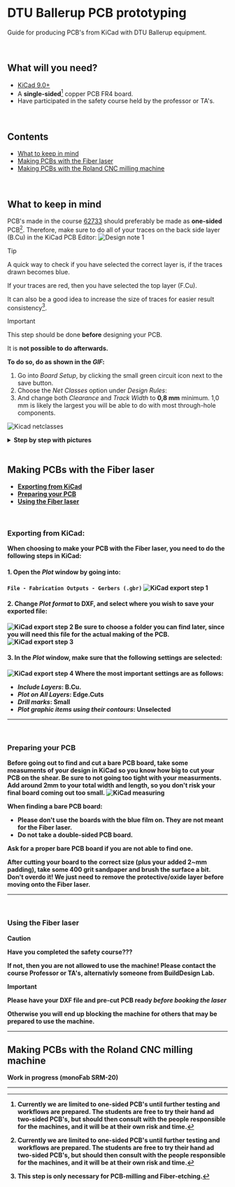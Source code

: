 # DTU Ballerup PCB prototyping
Guide for producing PCB's from KiCad with DTU Ballerup equipment. 

<br>

## What will you need?
- [KiCad 9.0+](https://www.kicad.org/download/)
- A **single-sided**[^1] copper PCB FR4 board.
- Have participated in the safety course held by the professor or TA's.

<br>

## Contents
- [What to keep in mind](#what-to-keep-in-mind)
- [Making PCBs with the Fiber laser](#making-pcbs-with-the-fiber-laser)
- [Making PCBs with the Roland CNC milling machine](#making-pcbs-with-the-roland-cnc-milling-machine)

<br>

## What to keep in mind
PCB's made in the course [62733](https://kurser.dtu.dk/course/62733) should preferably be made as **one-sided** PCB[^1]. Therefore, make sure to do all of your traces on the back side layer (B.Cu) in the KiCad PCB Editor:
![Design note 1](images-for-guides/kicad_design_note1.png "Design note 1")
> [!TIP]
> A quick way to check if you have selected the correct layer is, if the traces drawn becomes blue.
>
> If your traces are red, then you have selected the top layer (F.Cu).

It can also be a good idea to increase the size of traces for easier result consistency[^2].
> [!IMPORTANT]
> This step should be done **before** designing your PCB.
>
> It is **not possible to do afterwards.**

**To do so, do as shown in the *GIF*:**
1. Go into *Board Setup*, by clicking the small green circuit icon next to the save button.
2. Choose the *Net Classes* option under *Design Rules*:
3. And change both *Clearance* and *Track Width* to **0,8 mm** minimum. 1,0 mm is likely the largest you will be able to do with most through-hole components.

![Kicad netclasses](images-for-guides/kicad_net-constraints.gif "Kicad netclasses")


<details>
  <summary><b>Step by step with pictures</summary>
  
   1. Go into *Board Setup*, by clicking the small green circuit icon next to the save button.

   ![Design note 2](images-for-guides/kicad_design_note2.png "Design note 2")

   2. Choose the *Net Classes* option under *Design Rules*:

   ![Design note 3](images-for-guides/kicad_design_note3.png "Design note 3")

   3. And change both *Clearance* and *Track Width* to **0,8 mm** minimum. 1,0 mm is likely the largest you will be able to do with most through-hole components.
  
</details>




<br>



## Making PCBs with the Fiber laser
- [Exporting from KiCad](#exporting-from-kicad)
- [Preparing your PCB](#preparing-your-pcb)
- [Using the Fiber laser](#using-the-fiber-laser)


<br>


### Exporting from KiCad:
When choosing to make your PCB with the Fiber laser, you need to do the following steps in KiCad:
#### 1. Open the *Plot* window by going into:
`File - Fabrication Outputs - Gerbers (.gbr)`
![KiCad export step 1](images-for-guides/kicad_export_step1.png "KiCad export step 1")

#### 2. Change *Plot format* to **DXF**, and select where you wish to save your exported file:
![KiCad export step 2](images-for-guides/kicad_export_step2.png "KiCad export step 2")
Be sure to choose a folder you can find later, since you will need this file for the actual making of the PCB.
![KiCad export step 3](images-for-guides/kicad_export_step3.png "KiCad export step 3")

#### 3. In the *Plot* window, make sure that the following settings are selected:
![KiCad export step 4](images-for-guides/kicad_export_step4.png "KiCad export step 4")
Where the most important settings are as follows:
   - *Include Layers*: **B.Cu**.
   - *Plot on All Layers*: **Edge.Cuts**
   - *Drill marks*: **Small**
   - *Plot graphic items using their contours*: **Unselected**

---

<br>

### Preparing your PCB
Before going out to find and cut a bare PCB board, take some measuments of your design in KiCad so you know how big to cut your PCB on the shear. Be sure to not going too tight with your measurments. Add around 2mm to your total width and length, so you don't risk your final board coming out too small.
![KiCad measuring](images-for-guides/kicad_measuring.gif "KiCad measuring")

When finding a bare PCB board:
- **Please don't use the boards with the blue film on**. They are not meant for the Fiber laser.
- Do not take a double-sided PCB board.

Ask for a proper bare PCB board if you are not able to find one.

After cutting your board to the correct size (plus your added 2~mm padding), take some 400 grit sandpaper and brush the surface a bit. **Don't overdo it!** We just need to remove the protective/oxide layer before moving onto the Fiber laser.

---

<br>

### Using the Fiber laser
> [!CAUTION]
> **Have you completed the safety course???**
>
> If not, then you are not allowed to use the machine! Please contact the course Professor or TA's, alternativly someone from BuildDesign Lab.

> [!IMPORTANT]
> Please have your **DXF file** and **pre-cut PCB** ready ***before booking the laser***
>
> Otherwise you will end up blocking the machine for others that may be prepared to use the machine.




---

## Making PCBs with the Roland CNC milling machine
Work in progress (monoFab SRM-20)





---

[^1]: Currently we are limited to one-sided PCB's until further testing and workflows are prepared. The students are free to try their hand ad two-sided PCB's, but should then consult with the people responsible for the machines, and it will be at their own risk and time.

[^2]: This step is only necessary for PCB-milling and Fiber-etching.